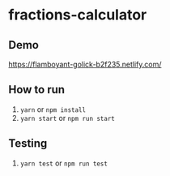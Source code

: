 # fractions-calculator

## Demo

https://flamboyant-golick-b2f235.netlify.com/

## How to run

1. `yarn` or `npm install`
2. `yarn start` or `npm run start`

## Testing

1. `yarn test` or `npm run test`